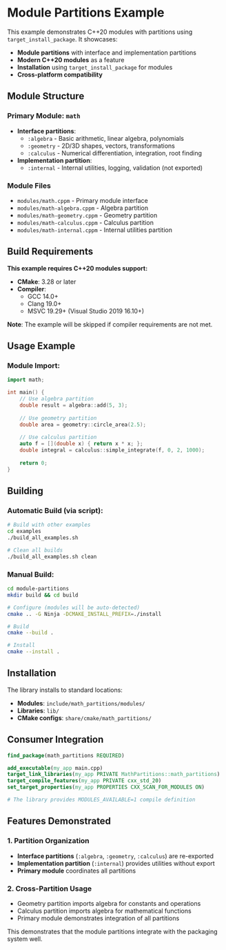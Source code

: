 # Module Partitions Example

This example demonstrates C++20 modules with partitions using `target_install_package`. It showcases:

- **Module partitions** with interface and implementation partitions
- **Modern C++20 modules** as a feature
- **Installation** using `target_install_package` for modules
- **Cross-platform compatibility**

## Module Structure

### Primary Module: `math`
- **Interface partitions**:
  - `:algebra` - Basic arithmetic, linear algebra, polynomials
  - `:geometry` - 2D/3D shapes, vectors, transformations
  - `:calculus` - Numerical differentiation, integration, root finding
- **Implementation partition**:
  - `:internal` - Internal utilities, logging, validation (not exported)

### Module Files
- `modules/math.cppm` - Primary module interface
- `modules/math-algebra.cppm` - Algebra partition 
- `modules/math-geometry.cppm` - Geometry partition
- `modules/math-calculus.cppm` - Calculus partition
- `modules/math-internal.cppm` - Internal utilities partition

## Build Requirements

**This example requires C++20 modules support:**
- **CMake**: 3.28 or later
- **Compiler**:
  - GCC 14.0+ 
  - Clang 19.0+
  - MSVC 19.29+ (Visual Studio 2019 16.10+)

**Note**: The example will be skipped if compiler requirements are not met.

## Usage Example

### Module Import:
```cpp
import math;

int main() {
    // Use algebra partition
    double result = algebra::add(5, 3);
    
    // Use geometry partition  
    double area = geometry::circle_area(2.5);
    
    // Use calculus partition
    auto f = [](double x) { return x * x; };
    double integral = calculus::simple_integrate(f, 0, 2, 1000);
    
    return 0;
}
```

## Building

### Automatic Build (via script):
```bash
# Build with other examples
cd examples
./build_all_examples.sh

# Clean all builds
./build_all_examples.sh clean
```

### Manual Build:
```bash
cd module-partitions
mkdir build && cd build

# Configure (modules will be auto-detected)
cmake .. -G Ninja -DCMAKE_INSTALL_PREFIX=./install

# Build
cmake --build .

# Install
cmake --install .
```

## Installation

The library installs to standard locations:

- **Modules**: `include/math_partitions/modules/`
- **Libraries**: `lib/`
- **CMake configs**: `share/cmake/math_partitions/`

## Consumer Integration

```cmake
find_package(math_partitions REQUIRED)

add_executable(my_app main.cpp)
target_link_libraries(my_app PRIVATE MathPartitions::math_partitions)
target_compile_features(my_app PRIVATE cxx_std_20)
set_target_properties(my_app PROPERTIES CXX_SCAN_FOR_MODULES ON)

# The library provides MODULES_AVAILABLE=1 compile definition
```

## Features Demonstrated

### 1. Partition Organization
- **Interface partitions** (`:algebra`, `:geometry`, `:calculus`) are re-exported
- **Implementation partition** (`:internal`) provides utilities without export
- **Primary module** coordinates all partitions

### 2. Cross-Partition Usage
- Geometry partition imports algebra for constants and operations
- Calculus partition imports algebra for mathematical functions
- Primary module demonstrates integration of all partitions


This demonstrates that the module partitions integrate with the packaging system well.